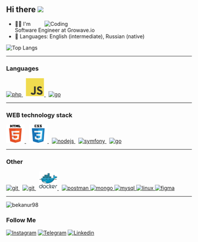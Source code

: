 <h2> Hi there
<img width="24" src="https://media.giphy.com/media/hvRJCLFzcasrR4ia7z/giphy.gif"> 
</h2>
<img align="right" alt="Coding" width="400" src="https://cdn.dribbble.com/users/1162077/screenshots/4681897/media/e612f71d1ebbfb407dd5d045c219407e.gif"/>

- 👨‍💻 I'm Software Engineer at Growave.io
- 💬 Languages: English (intermediate), Russian (native)

![Top Langs](https://github-readme-stats.vercel.app/api/top-langs/?username=bekanur98&langs_count=10&theme=dark) 

<hr/>
<h3 align="left">Languages</h3>
<p align="left">
<a href="https://www.php.net/" target="_blank" rel="noreferrer"> <img src="https://www.php.net/images/logos/php-logo-white.svg" alt="php" width="50" height="50"/> </a>&nbsp
<a href="https://developer.mozilla.org/en-US/docs/Web/JavaScript" target="_blank" rel="noreferrer"> <img src="https://raw.githubusercontent.com/devicons/devicon/master/icons/javascript/javascript-original.svg" alt="javascript" width="50" height="50"/> </a>&nbsp
<a href="https://go.dev/" target="_blank" rel="noreferrer"> <img src="https://go.dev/images/go-logo-white.svg" alt="go" width="50" height="50"/> </a>
</p>
<hr/>
<h3 align="left">WEB technology stack</h3>
<p align="left">
<a href="https://www.w3.org/html/" target="_blank" rel="noreferrer"> <img src="https://raw.githubusercontent.com/devicons/devicon/master/icons/html5/html5-original-wordmark.svg" alt="html5" width="50" height="50"/> </a>&nbsp
<a href="https://www.w3schools.com/css/" target="_blank" rel="noreferrer"> <img src="https://raw.githubusercontent.com/devicons/devicon/master/icons/css3/css3-original-wordmark.svg" alt="css3" width="50" height="50"/> 
</a> &nbsp
<a href="https://nodejs.org/en" target="_blank" rel="noreferrer"> <img src="https://icon-library.com/images/node-js-icon/node-js-icon-8.jpg" alt="nodejs" width="50" height="50"/> </a> &nbsp
<a href="https://symfony.com/" target="_blank" rel="noreferrer"> <img src="https://cdn.iconscout.com/icon/free/png-256/symfony-3550987-2970506.png" alt="symfony" width="50" height="50"/> </a>&nbsp
<a href="https://go.dev/" target="_blank" rel="noreferrer"> <img src="https://go.dev/images/go-logo-white.svg" alt="go" width="50" height="50"/> </a>
<hr/>
</p>

<h3 align="left">Other</h3>
<p align="left">
<a href="https://git-scm.com/" target="_blank" rel="noreferrer"> <img src="https://www.vectorlogo.zone/logos/git-scm/git-scm-icon.svg" alt="git" width="50" height="50"/> </a>&nbsp
<a href="aws.amazon.com/" target="_blank" rel="noreferrer"> <img src="https://a0.awsstatic.com/libra-css/images/logos/aws_logo_smile_1200x630.png" alt="git" width="50" height="50"/> </a>&nbsp
<a href="https://www.docker.com/" target="_blank" rel="noreferrer"> <img src="https://raw.githubusercontent.com/devicons/devicon/master/icons/docker/docker-original-wordmark.svg" alt="docker" width="50" height="50"/> </a>&nbsp
<a href="https://postman.com" target="_blank" rel="noreferrer"> <img src="https://www.vectorlogo.zone/logos/getpostman/getpostman-icon.svg" alt="postman" width="50" height="50"/> </a>
<a href="https://www.mongodb.com/" target="_blank" rel="noreferrer"> <img src="https://webimages.mongodb.com/_com_assets/cms/kuyjf3vea2hg34taa-horizontal_default_slate_blue.svg?auto=format%252Ccompress" alt="mongo" width="50" height="50"/> </a> 
<a href="https://www.mysql.com/" target="_blank" rel="noreferrer"> <img src="https://www.vectorlogo.zone/logos/mysql/mysql-ar21.svg" alt="mysql" width="50" height="50"/> </a> 
<a href="https://www.linux.org/" target="_blank" rel="noreferrer"> <img src="https://cdns.iconmonstr.com/wp-content/releases/preview/2013/240/iconmonstr-linux-os-1.png" alt="linux" width="50" height="50"/> </a> 
<a href="https://www.figma.com/" target="_blank" rel="noreferrer"> <img src="https://www.vectorlogo.zone/logos/figma/figma-icon.svg" alt="figma" width="50" height="50"/> </a> 
  
  
</p>
<hr/>
<p align="left"><img src="https://komarev.com/ghpvc/?username=amantaysv&label=Profile%20views&color=0e75b6&style=flat" alt="bekanur98" /> </p>


### Follow Me
[![Instagram](https://img.shields.io/badge/-Instagram-090909?style=for-the-badge&logo=instagram)](https://www.instagram.com/_bekanur/)
[![Telegram](https://img.shields.io/badge/-Telegram-090909?style=for-the-badge&logo=telegram)](https://t.me/beknur_baltabaev/)
[![Linkedin](https://img.shields.io/badge/-Linkedin-090909?style=for-the-badge&logo=linkedin)](https://www.linkedin.com/in/beknur-b//)
